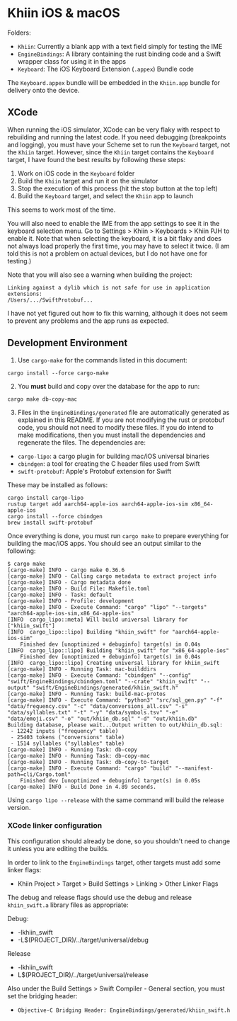 # Khiin iOS & macOS

Folders:

- `Khiin`: Currently a blank app with a text field simply for testing the IME
- `EngineBindings`: A library containing the rust binding code and a Swift
  wrapper class for using it in the apps
- `Keyboard`: The iOS Keyboard Extension (`.appex`) Bundle code

The `Keyboard.appex` bundle will be embedded in the `Khiin.app` bundle for
delivery onto the device. 

## XCode

When running the iOS simulator, XCode can be very flaky with respect to
rebuilding and running the latest code. If you need debugging (breakpoints and
logging), you must have your Scheme set to run the `Keyboard` target, not the
`Khiin` target. However, since the `Khiin` target contains the `Keyboard`
target, I have found the best results by following these steps:

1. Work on iOS code in the `Keyboard` folder
2. Build the `Khiin` target and run it on the simulator
3. Stop the execution of this process (hit the stop button at the top left)
4. Build the `Keyboard` target, and select the `Khiin` app to launch

This seems to work most of the time.

You will also need to enable the IME from the app settings to see it in the
keyboard selection menu. Go to Settings > Khiin > Keyboards > Khiin PJH to
enable it. Note that when selecting the keyboard, it is a bit flaky and does not
always load properly the first time, you may have to select it twice. (I am told
this is not a problem on actual devices, but I do not have one for testing.)

Note that you will also see a warning when building the project:

```
Linking against a dylib which is not safe for use in application extensions:
/Users/.../SwiftProtobuf...
```

I have not yet figured out how to fix this warning, although it does not seem to
prevent any problems and the app runs as expected.

## Development Environment

1. Use `cargo-make` for the commands listed in this document:

```
cargo install --force cargo-make
```

2. You **must** build and copy over the database for the app to run:

```
cargo make db-copy-mac
```

3. Files in the `EngineBindings/generated` file are automatically generated as
explained in this README. If you are not modifying the rust or protobuf code,
you should not need to modify these files. If you do intend to make
modifications, then you must install the dependencies and regenerate the files.
The dependencies are:

- `cargo-lipo`: a cargo plugin for building mac/iOS universal binaries
- `cbindgen`: a tool for creating the C header files used from Swift
- `swift-protobuf`: Apple's Protobuf extension for Swift

These may be installed as follows:

```
cargo install cargo-lipo
rustup target add aarch64-apple-ios aarch64-apple-ios-sim x86_64-apple-ios
cargo install --force cbindgen
brew install swift-protobuf
```

Once everything is done, you must run `cargo make` to prepare everything for
building the mac/iOS apps. You should see an output similar to the following:

```
$ cargo make
[cargo-make] INFO - cargo make 0.36.6
[cargo-make] INFO - Calling cargo metadata to extract project info
[cargo-make] INFO - Cargo metadata done
[cargo-make] INFO - Build File: Makefile.toml
[cargo-make] INFO - Task: default
[cargo-make] INFO - Profile: development
[cargo-make] INFO - Execute Command: "cargo" "lipo" "--targets" "aarch64-apple-ios-sim,x86_64-apple-ios"
[INFO  cargo_lipo::meta] Will build universal library for ["khiin_swift"]
[INFO  cargo_lipo::lipo] Building "khiin_swift" for "aarch64-apple-ios-sim"
    Finished dev [unoptimized + debuginfo] target(s) in 0.04s
[INFO  cargo_lipo::lipo] Building "khiin_swift" for "x86_64-apple-ios"
    Finished dev [unoptimized + debuginfo] target(s) in 0.04s
[INFO  cargo_lipo::lipo] Creating universal library for khiin_swift
[cargo-make] INFO - Running Task: mac-builddirs
[cargo-make] INFO - Execute Command: "cbindgen" "--config" "swift/EngineBindings/cbindgen.toml" "--crate" "khiin_swift" "--output" "swift/EngineBindings/generated/khiin_swift.h"
[cargo-make] INFO - Running Task: build-mac-protos
[cargo-make] INFO - Execute Command: "python3" "src/sql_gen.py" "-f" "data/frequency.csv" "-c" "data/conversions_all.csv" "-s" "data/syllables.txt" "-t" "-y" "data/symbols.tsv" "-e" "data/emoji.csv" "-o" "out/khiin_db.sql" "-d" "out/khiin.db"
Building database, please wait...Output written to out/khiin_db.sql:
 - 12242 inputs ("frequency" table)
 - 25403 tokens ("conversions" table)
 - 1514 syllables ("syllables" table)
[cargo-make] INFO - Running Task: db-copy
[cargo-make] INFO - Running Task: db-copy-mac
[cargo-make] INFO - Running Task: db-copy-to-target
[cargo-make] INFO - Execute Command: "cargo" "build" "--manifest-path=cli/Cargo.toml"
    Finished dev [unoptimized + debuginfo] target(s) in 0.05s
[cargo-make] INFO - Build Done in 4.89 seconds.
```

Using `cargo lipo --release` with the same command will build the release
version.

### XCode linker configuration

This configuration should already be done, so you shouldn't need to change it
unless you are editing the builds.

In order to link to the `EngineBindings` target, other targets must add some
linker flags:

- Khiin Project > Target > Build Settings > Linking > Other Linker Flags

The debug and release flags should use the debug and release `khiin_swift.a` library files as appropriate:

Debug:
- -lkhiin_swift
- -L$(PROJECT_DIR)/../target/universal/debug

Release
- -lkhiin_swift
- L$(PROJECT_DIR)/../target/universal/release

Also under the Build Settings > Swift Compiler - General section, you must set
the bridging header:

- `Objective-C Bridging Header: EngineBindings/generated/khiin_swift.h`
